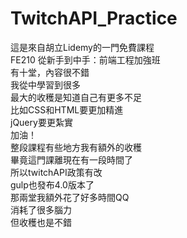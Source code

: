 # TwitchAPI_Practice  
這是來自胡立Lidemy的一門免費課程  
FE210 從新手到中手：前端工程加強班  
有十堂，內容很不錯  
我從中學習到很多  
最大的收穫是知道自己有更多不足  
比如CSS和HTML要更加精進  
jQuery要更紮實  
加油！  
整段課程有些地方我有額外的收穫  
畢竟這門課離現在有一段時間了  
所以twitchAPI政策有改  
gulp也發布4.0版本了  
那兩堂我額外花了好多時間QQ  
消耗了很多腦力  
但收穫也是不錯  
